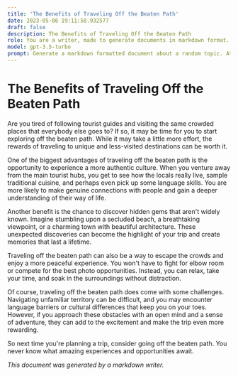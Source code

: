 ```yaml
---
title: 'The Benefits of Traveling Off the Beaten Path'
date: 2023-05-06 19:11:58.932577
draft: false
description: The Benefits of Traveling Off the Beaten Path
role: You are a writer, made to generate documents in markdown format. It is very important that all of the documents you generate are in valid markdown format.
model: gpt-3.5-turbo
prompt: Generate a markdown formatted document about a random topic. At the bottom, include a disclaimer explaining that the document was generated by you. The first line of the document should be the title. Make sure that the entire document is in proper markdown format, using a mix of various tags to make the document visually appealing.
---
```


# The Benefits of Traveling Off the Beaten Path

Are you tired of following tourist guides and visiting the same crowded places that everybody else goes to? If so, it may be time for you to start exploring off the beaten path. While it may take a little more effort, the rewards of traveling to unique and less-visited destinations can be worth it.

One of the biggest advantages of traveling off the beaten path is the opportunity to experience a more authentic culture. When you venture away from the main tourist hubs, you get to see how the locals really live, sample traditional cuisine, and perhaps even pick up some language skills. You are more likely to make genuine connections with people and gain a deeper understanding of their way of life.

Another benefit is the chance to discover hidden gems that aren't widely known. Imagine stumbling upon a secluded beach, a breathtaking viewpoint, or a charming town with beautiful architecture. These unexpected discoveries can become the highlight of your trip and create memories that last a lifetime.

Traveling off the beaten path can also be a way to escape the crowds and enjoy a more peaceful experience. You won't have to fight for elbow room or compete for the best photo opportunities. Instead, you can relax, take your time, and soak in the surroundings without distraction.

Of course, traveling off the beaten path does come with some challenges. Navigating unfamiliar territory can be difficult, and you may encounter language barriers or cultural differences that keep you on your toes. However, if you approach these obstacles with an open mind and a sense of adventure, they can add to the excitement and make the trip even more rewarding.

So next time you're planning a trip, consider going off the beaten path. You never know what amazing experiences and opportunities await.

_This document was generated by a markdown writer._